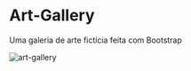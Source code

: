# Art-Gallery
Uma galeria de arte fictícia feita com Bootstrap

![art-gallery](https://user-images.githubusercontent.com/79701214/200401368-7b0d29c2-501f-4f1d-b375-254d523b5489.gif)
